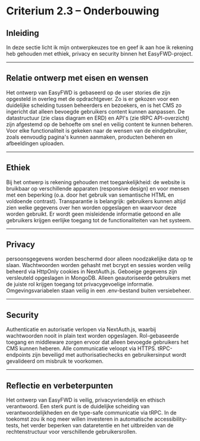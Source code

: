 # Criterium 2.3 – Onderbouwing

## Inleiding
In deze sectie licht ik mijn ontwerpkeuzes toe en geef ik aan hoe ik rekening heb gehouden met ethiek, privacy en security binnen het EasyFWD-project.

---

## Relatie ontwerp met eisen en wensen
Het ontwerp van EasyFWD is gebaseerd op de user stories die zijn opgesteld in overleg met de opdrachtgever. Zo is er gekozen voor een duidelijke scheiding tussen beheerders en bezoekers, en is het CMS zo ingericht dat alleen bevoegde gebruikers content kunnen aanpassen. De datastructuur (zie class diagram en ERD) en API's (zie tRPC API-overzicht) zijn afgestemd op de behoefte om snel en veilig content te kunnen beheren. Voor elke functionaliteit is gekeken naar de wensen van de eindgebruiker, zoals eenvoudig pagina's kunnen aanmaken, producten beheren en afbeeldingen uploaden.

---

## Ethiek
Bij het ontwerp is rekening gehouden met toegankelijkheid: de website is bruikbaar op verschillende apparaten (responsive design) en voor mensen met een beperking (o.a. door het gebruik van semantische HTML en voldoende contrast). Transparantie is belangrijk: gebruikers kunnen altijd zien welke gegevens over hen worden opgeslagen en waarvoor deze worden gebruikt. Er wordt geen misleidende informatie getoond en alle gebruikers krijgen eerlijke toegang tot de functionaliteiten van het systeem.

---

## Privacy
persoonsgegevens worden beschermd door alleen noodzakelijke data op te slaan. Wachtwoorden worden gehasht met bcrypt en sessies worden veilig beheerd via HttpOnly cookies in NextAuth.js. Geboeige gegevens zijn versleuteld opgeslagen in MongoDB. Alleen geautoriseerde gebruikers met de juiste rol krijgen toegang tot privacygevoelige informatie. Omgevingsvariabelen staan veilig in een .env-bestand buiten versiebeheer.

---

## Security
Authenticatie en autorisatie verlopen via NextAuth.js, waarbij wachtwoorden nooit in plain text worden opgeslagen. Rol-gebaseerde toegang en middleware zorgen ervoor dat alleen bevoegde gebruikers het CMS kunnen heberen. Alle communicatie veloopt via HTTPS. tRPC-endpoints zijn beveiligd met authorisatiechecks en gebruikersinput wordt gevalideerd om misbruik te voorkomen.

---

## Reflectie en verbeterpunten
Het ontwerp van EasyFWD is veilig, privacyvriendelijk en ethisch verantwoord. Een sterk punt is de duidelijke scheiding van verantwoordelijkheden en de type-safe communicatie via tRPC. In de toekomst zou ik nog meer willen investeren in automatische accessibility-tests, het verder beperken van dataretentie en het uitbreiden van de rechtenstructuur voor verschillende gebruikersrollen.